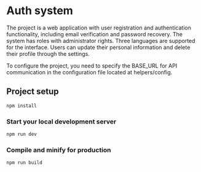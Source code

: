 # Auth system

The project is a web application with user registration and authentication functionality, including email verification and password recovery. The system has roles with administrator rights. Three languages are supported for the interface. Users can update their personal information and delete their profile through the settings.

To configure the project, you need to specify the BASE_URL for API communication in the configuration file located at helpers/config.

## Project setup

```sh
npm install
```

### Start your local development server

```sh
npm run dev
```

### Compile and minify for production

```sh
npm run build
```
